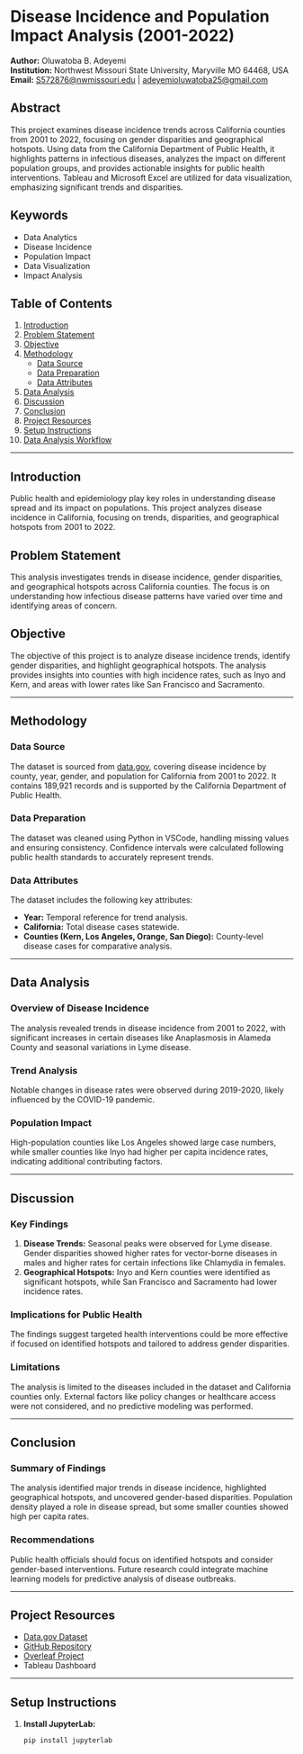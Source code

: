 # Disease Incidence and Population Impact Analysis (2001-2022)

**Author:** Oluwatoba B. Adeyemi  
**Institution:** Northwest Missouri State University, Maryville MO 64468, USA  
**Email:** [S572876@nwmissouri.edu](mailto:S572876@nwmissouri.edu) | [adeyemioluwatoba25@gmail.com](mailto:adeyemioluwatoba25@gmail.com)

## Abstract

This project examines disease incidence trends across California counties from 2001 to 2022, focusing on gender disparities and geographical hotspots. Using data from the California Department of Public Health, it highlights patterns in infectious diseases, analyzes the impact on different population groups, and provides actionable insights for public health interventions. Tableau and Microsoft Excel are utilized for data visualization, emphasizing significant trends and disparities.

## Keywords

- Data Analytics
- Disease Incidence
- Population Impact
- Data Visualization
- Impact Analysis

## Table of Contents

1. [Introduction](#introduction)
2. [Problem Statement](#problem-statement)
3. [Objective](#objective)
4. [Methodology](#methodology)
    - [Data Source](#data-source)
    - [Data Preparation](#data-preparation)
    - [Data Attributes](#data-attributes)
5. [Data Analysis](#data-analysis)
6. [Discussion](#discussion)
7. [Conclusion](#conclusion)
8. [Project Resources](#project-resources)
9. [Setup Instructions](#setup-instructions)
10. [Data Analysis Workflow](#data-analysis-workflow)

---

## Introduction

Public health and epidemiology play key roles in understanding disease spread and its impact on populations. This project analyzes disease incidence in California, focusing on trends, disparities, and geographical hotspots from 2001 to 2022.

## Problem Statement

This analysis investigates trends in disease incidence, gender disparities, and geographical hotspots across California counties. The focus is on understanding how infectious disease patterns have varied over time and identifying areas of concern.

## Objective

The objective of this project is to analyze disease incidence trends, identify gender disparities, and highlight geographical hotspots. The analysis provides insights into counties with high incidence rates, such as Inyo and Kern, and areas with lower rates like San Francisco and Sacramento.

---

## Methodology

### Data Source

The dataset is sourced from [data.gov](https://data.gov), covering disease incidence by county, year, gender, and population for California from 2001 to 2022. It contains 189,921 records and is supported by the California Department of Public Health.

### Data Preparation

The dataset was cleaned using Python in VSCode, handling missing values and ensuring consistency. Confidence intervals were calculated following public health standards to accurately represent trends.

### Data Attributes

The dataset includes the following key attributes:
- **Year:** Temporal reference for trend analysis.
- **California:** Total disease cases statewide.
- **Counties (Kern, Los Angeles, Orange, San Diego):** County-level disease cases for comparative analysis.

---

## Data Analysis

### Overview of Disease Incidence

The analysis revealed trends in disease incidence from 2001 to 2022, with significant increases in certain diseases like Anaplasmosis in Alameda County and seasonal variations in Lyme disease.

### Trend Analysis

Notable changes in disease rates were observed during 2019-2020, likely influenced by the COVID-19 pandemic.

### Population Impact

High-population counties like Los Angeles showed large case numbers, while smaller counties like Inyo had higher per capita incidence rates, indicating additional contributing factors.

---

## Discussion

### Key Findings

1. **Disease Trends:** Seasonal peaks were observed for Lyme disease. Gender disparities showed higher rates for vector-borne diseases in males and higher rates for certain infections like Chlamydia in females.
2. **Geographical Hotspots:** Inyo and Kern counties were identified as significant hotspots, while San Francisco and Sacramento had lower incidence rates.

### Implications for Public Health

The findings suggest targeted health interventions could be more effective if focused on identified hotspots and tailored to address gender disparities.

### Limitations

The analysis is limited to the diseases included in the dataset and California counties only. External factors like policy changes or healthcare access were not considered, and no predictive modeling was performed.

---

## Conclusion

### Summary of Findings

The analysis identified major trends in disease incidence, highlighted geographical hotspots, and uncovered gender-based disparities. Population density played a role in disease spread, but some smaller counties showed high per capita rates.

### Recommendations

Public health officials should focus on identified hotspots and consider gender-based interventions. Future research could integrate machine learning models for predictive analysis of disease outbreaks.

---

## Project Resources

- [Data.gov Dataset](https://catalog.data.gov/dataset/infectious-diseases-by-disease-county-year-and-sex-6e856)
- [GitHub Repository](https://github.com/Adeyemitoba/Disease-Incidence-Analysis-2001-2022)
- [Overleaf Project](https://www.overleaf.com/project/6716bc6ade42a8c3ebd0e744)
- Tableau Dashboard

---

## Setup Instructions

1. **Install JupyterLab:**
   ```bash
   pip install jupyterlab
